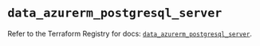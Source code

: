 # `data_azurerm_postgresql_server`

Refer to the Terraform Registry for docs: [`data_azurerm_postgresql_server`](https://registry.terraform.io/providers/hashicorp/azurerm/4.12.0/docs/data-sources/postgresql_server).
